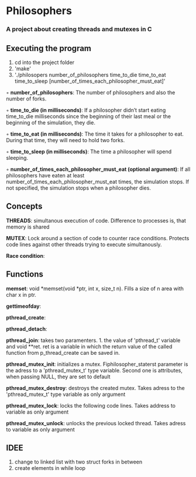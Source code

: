 # Philosophers
### A project about creating threads and mutexes in C

## Executing the program
1. cd into the project folder
2. 'make'
3. './philosopers number_of_philosophers time_to_die time_to_eat time_to_sleep [number_of_times_each_philosopher_must_eat]'

◦ **number_of_philosophers**: The number of philosophers and also the number of forks.

◦ **time_to_die (in milliseconds)**: If a philosopher didn’t start eating time_to_die milliseconds since the beginning of their last meal or the beginning of the simulation, they die.

◦ **time_to_eat (in milliseconds)**: The time it takes for a philosopher to eat. During that time, they will need to hold two forks.

◦ **time_to_sleep (in milliseconds)**: The time a philosopher will spend sleeping.

◦ **number_of_times_each_philosopher_must_eat (optional argument)**: If all philosophers have eaten at least number_of_times_each_philosopher_must_eat times, the simulation stops. If not specified, the simulation stops when a   philosopher dies.

## Concepts

**THREADS**: simultanous execution of code. Difference to processes is, that memory is shared

**MUTEX**: Lock around a section of code to counter race conditions. Protects code lines against other threads trying to execute simultanously.

**Race condition**:

## Functions

**memset**: void *memset(void *ptr, int x, size_t n). Fills a size of n area with char x in ptr.

**gettimeofday**:

**pthread_create**:

**pthread_detach**:

**pthread_join**: takes two paramenters. 1. the value of 'pthread_t' variable and void **ret. ret is a variable in which the return value of the called function from p_thread_create can be saved in.

**pthread_mutex_init**: initializes a mutex. Fiphilosopher_staterst parameter is the adress to a 'pthread_mutex_t' type variable. Second one is attributes, when passing NULL, they are set to default

**pthread_mutex_destroy**: destroys the created mutex. Takes adress to the 'pthread_mutex_t' type variable as only argument

**pthread_mutex_lock**: locks the following code lines. Takes address to variable as only argument

**pthread_mutex_unlock**: unlocks the previous locked thread. Takes adress to variable as only argument


## IDEE

1. change to linked list with two struct forks in between
2. create elements in while loop

